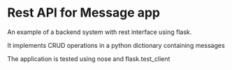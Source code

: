 Rest API for Message app
==================

An example of a backend system with rest interface using flask.

It implements CRUD operations in a python dictionary containing messages

The application is tested using nose and flask.test_client
